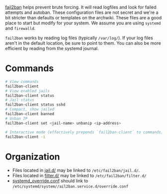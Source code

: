 [fail2ban](https://wiki.archlinux.org/title/Fail2ban) helps prevent brute
forcing. It will read logfiles and look for failed attempts and autoban.
These configuration files are not secret and we're a bit stricter than defaults
or templates on the archwiki.
These files are a good place to start but modify for your system.
We assume you are using `systemd` and `firewalld`.

`fail2ban` works by reading log files (typically `/var/log/`).
If your log files aren't in the default location, be sure to point to them.
You can also be more efficient by reading from the systemd journal.

# Commands
```bash
# View commands
fail2ban-client
# View enabled jails
fail2ban-client status
# Jail status
fail2ban-client status sshd
# Compact, show jailed
fail2ban-client banned
# Unban IP
fail2ban-client set <jail-name> unbanip <ip-address>

# Interactive mode (effectively prepends `fail2ban-client` to commands)
fail2ban-client -i
```
# Organization
- Files located in [jail.d/](./jail.d/) may be linked to `/etc/fail2ban/jail.d/`.
- Files located in [filter.d/](./filter.d/) may be linked to `/etc/fail2ban/filter.d/`
- [systemd_override.conf](./systemd_override.conf) should link to `/etc/systemd/system//ail2ban.service.d/override.conf`
